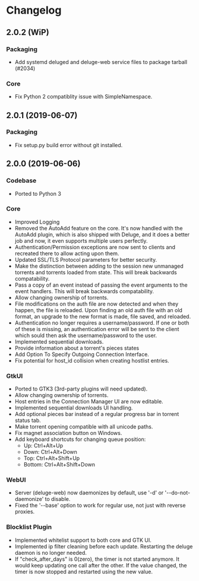 # Changelog

## 2.0.2 (WiP)

### Packaging

- Add systemd deluged and deluge-web service files to package tarball (#2034)

### Core

- Fix Python 2 compatiblity issue with SimpleNamespace.

## 2.0.1 (2019-06-07)

### Packaging

- Fix setup.py build error without git installed.

## 2.0.0 (2019-06-06)

### Codebase

- Ported to Python 3

### Core

- Improved Logging
- Removed the AutoAdd feature on the core. It's now handled with the AutoAdd
  plugin, which is also shipped with Deluge, and it does a better job and
  now, it even supports multiple users perfectly.
- Authentication/Permission exceptions are now sent to clients and recreated
  there to allow acting upon them.
- Updated SSL/TLS Protocol parameters for better security.
- Make the distinction between adding to the session new unmanaged torrents
  and torrents loaded from state. This will break backwards compatability.
- Pass a copy of an event instead of passing the event arguments to the
  event handlers. This will break backwards compatability.
- Allow changing ownership of torrents.
- File modifications on the auth file are now detected and when they happen,
  the file is reloaded. Upon finding an old auth file with an old format, an
  upgrade to the new format is made, file saved, and reloaded.
- Authentication no longer requires a username/password. If one or both of
  these is missing, an authentication error will be sent to the client
  which sould then ask the username/password to the user.
- Implemented sequential downloads.
- Provide information about a torrent's pieces states
- Add Option To Specify Outgoing Connection Interface.
- Fix potential for host_id collision when creating hostlist entries.

### GtkUI

- Ported to GTK3 (3rd-party plugins will need updated).
- Allow changing ownership of torrents.
- Host entries in the Connection Manager UI are now editable.
- Implemented sequential downloads UI handling.
- Add optional pieces bar instead of a regular progress bar in torrent status tab.
- Make torrent opening compatible with all unicode paths.
- Fix magnet association button on Windows.
- Add keyboard shortcuts for changing queue position:
  - Up: Ctrl+Alt+Up
  - Down: Ctrl+Alt+Down
  - Top: Ctrl+Alt+Shift+Up
  - Bottom: Ctrl+Alt+Shift+Down

### WebUI

- Server (deluge-web) now daemonizes by default, use '-d' or '--do-not-daemonize' to disable.
- Fixed the '--base' option to work for regular use, not just with reverse proxies.

### Blocklist Plugin

- Implemented whitelist support to both core and GTK UI.
- Implemented ip filter cleaning before each update. Restarting the deluge
  daemon is no longer needed.
- If "check_after_days" is 0(zero), the timer is not started anymore. It
  would keep updating one call after the other. If the value changed, the
  timer is now stopped and restarted using the new value.
